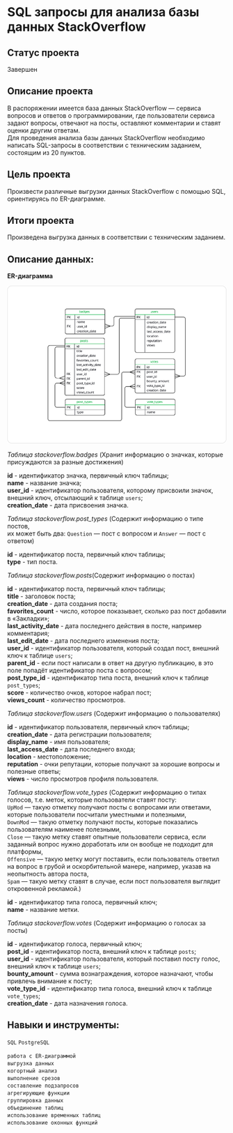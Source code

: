 # SQL запросы для анализа базы данных StackOverflow

## Статус проекта
Завершен

## Описание проекта

В распоряжении имеется база данных StackOverflow — сервиса вопросов и ответов о программировании, где пользователи сервиса задают вопросы, 
отвечают на посты, оставляют комментарии и ставят оценки другим ответам.  
Для проведения анализа базы данных StackOverflow необходимо написать SQL-запросы в соответствии с техническим заданием, состоящим из 20 пунктов.

## Цель проекта  

Произвести различные выгрузки данных StackOverflow с помощью SQL, ориентируясь по ER-диаграмме.

## Итоги проекта  

Произведена выгрузка данных в соответствии с техническим заданием.

## Описание данных:  

**ER-диаграмма**

![ER-диаграмма](https://github.com/aefr1/data-analysis-projects/blob/main/sql_request_stackoverflow/erd.png)

*Таблица stackoverflow.badges* (Хранит информацию о значках, которые присуждаются за разные достижения) 

**id** - идентификатор значка, первичный ключ таблицы;  
**name** - название значка;  
**user_id** - идентификатор пользователя, которому присвоили значок, внешний ключ, отсылающий к таблице `users`;  
**creation_date** - дата присвоения значка.  

*Таблица stackoverflow.post_types* (Содержит информацию о типе постов,  
их может быть два: `Question` — пост с вопросом и `Answer` — пост с ответом)  

**id** - идентификатор поста, первичный ключ таблицы;  
**type** - тип поста.

*Таблица stackoverflow.posts*(Содержит информацию о постах)

**id** - идентификатор поста, первичный ключ таблицы;  
**title** - заголовок поста;  
**creation_date** - дата создания поста;  
**favorites_count** - число, которое показывает, сколько раз пост добавили в «Закладки»;  
**last_activity_date** - дата последнего действия в посте, например комментария;  
**last_edit_date** - дата последнего изменения поста;  
**user_id** - 	идентификатор пользователя, который создал пост, внешний ключ к таблице `users`;  
**parent_id** - если пост написали в ответ на другую публикацию, в это поле попадёт идентификатор поста с вопросом;  
**post_type_id** - идентификатор типа поста, внешний ключ к таблице `post_types`;  
**score** - количество очков, которое набрал пост;  
**views_count** - количество просмотров.  

*Таблица stackoverflow.users* (Содержит информацию о пользователях)

**id** - идентификатор пользователя, первичный ключ таблицы;  
**creation_date** - дата регистрации пользователя;  
**display_name** - имя пользователя;  
**last_access_date** - дата последнего входа;  
**location** - местоположение;  
**reputation** - очки репутации, которые получают за хорошие вопросы и полезные ответы;  
**views** - число просмотров профиля пользователя.   

*Таблица stackoverflow.vote_types* (Содержит информацию о типах голосов, т.е. меток, которые пользователи ставят посту:  
`UpMod` — такую отметку получают посты с вопросами или ответами, которые пользователи посчитали уместными и полезными,  
`DownMod` — такую отметку получают посты, которые показались пользователям наименее полезными,  
`Close` — такую метку ставят опытные пользователи сервиса, если заданный вопрос нужно доработать или он вообще не подходит для платформы,  
`Offensive` — такую метку могут поставить, если пользователь ответил на вопрос в грубой и оскорбительной манере, например, указав на неопытность автора поста,  
`Spam` — такую метку ставят в случае, если пост пользователя выглядит откровенной рекламой.)  

**id** - идентификатор типа голоса, первичный ключ;  
**name** - название метки.  

*Таблица stackoverflow.votes* (Содержит информацию о голосах за посты) 

**id** - идентификатор голоса, первичный ключ;  
**post_id** - идентификатор поста, внешний ключ к таблице `posts`;  
**user_id** - идентификатор пользователя, который поставил посту голос, внешний ключ к таблице `users`;  
**bounty_amount** - сумма вознаграждения, которое назначают, чтобы привлечь внимание к посту;  
**vote_type_id** - идентификатор типа голоса, внешний ключ к таблице `vote_types`;  
**creation_date** -	дата назначения голоса.


## Навыки и инструменты:

`SQL` `PostgreSQL`

`работа с ER-диаграммой`  
`выгрузка данных`  
`когортный анализ`  
`выполнение срезов`  
`составление подзапросов`  
`агрегирующие функции`  
`группировка данных`  
`объединение таблиц`  
`использование временных таблиц`  
`использование оконных функций`  
